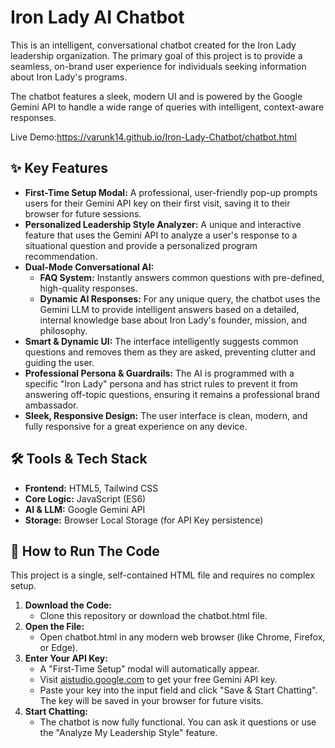 # **Iron Lady AI Chatbot**

This is an intelligent, conversational chatbot created for the Iron Lady leadership organization. The primary goal of this project is to provide a seamless, on-brand user experience for individuals seeking information about Iron Lady's programs.

The chatbot features a sleek, modern UI and is powered by the Google Gemini API to handle a wide range of queries with intelligent, context-aware responses.

Live Demo:https://varunk14.github.io/Iron-Lady-Chatbot/chatbot.html


## **✨ Key Features**

* **First-Time Setup Modal:** A professional, user-friendly pop-up prompts users for their Gemini API key on their first visit, saving it to their browser for future sessions.  
* **Personalized Leadership Style Analyzer:** A unique and interactive feature that uses the Gemini API to analyze a user's response to a situational question and provide a personalized program recommendation.  
* **Dual-Mode Conversational AI:**  
  * **FAQ System:** Instantly answers common questions with pre-defined, high-quality responses.  
  * **Dynamic AI Responses:** For any unique query, the chatbot uses the Gemini LLM to provide intelligent answers based on a detailed, internal knowledge base about Iron Lady's founder, mission, and philosophy.  
* **Smart & Dynamic UI:** The interface intelligently suggests common questions and removes them as they are asked, preventing clutter and guiding the user.  
* **Professional Persona & Guardrails:** The AI is programmed with a specific "Iron Lady" persona and has strict rules to prevent it from answering off-topic questions, ensuring it remains a professional brand ambassador.  
* **Sleek, Responsive Design:** The user interface is clean, modern, and fully responsive for a great experience on any device.

## **🛠️ Tools & Tech Stack**

* **Frontend:** HTML5, Tailwind CSS  
* **Core Logic:** JavaScript (ES6)  
* **AI & LLM:** Google Gemini API  
* **Storage:** Browser Local Storage (for API Key persistence)

## **🚀 How to Run The Code**

This project is a single, self-contained HTML file and requires no complex setup.

1. **Download the Code:**  
   * Clone this repository or download the chatbot.html file.  
2. **Open the File:**  
   * Open chatbot.html in any modern web browser (like Chrome, Firefox, or Edge).  
3. **Enter Your API Key:**  
   * A "First-Time Setup" modal will automatically appear.  
   * Visit [aistudio.google.com](https://aistudio.google.com/) to get your free Gemini API key.  
   * Paste your key into the input field and click "Save & Start Chatting". The key will be saved in your browser for future visits.  
4. **Start Chatting:**  
   * The chatbot is now fully functional. You can ask it questions or use the "Analyze My Leadership Style" feature.